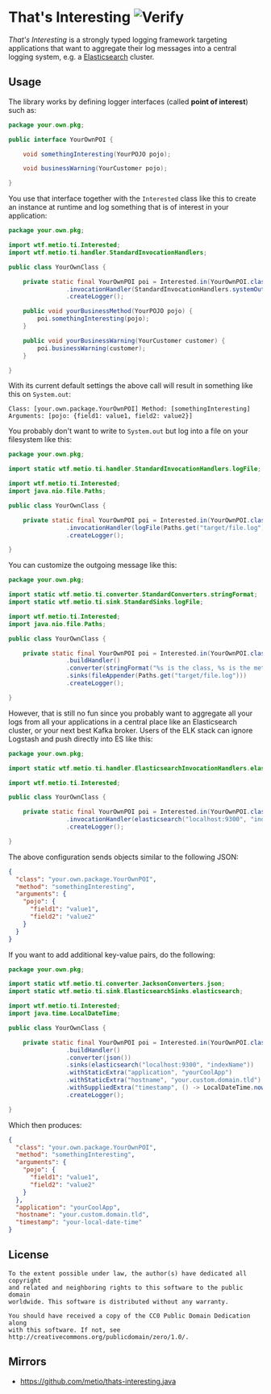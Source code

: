 # That's Interesting ![Verify](https://github.com/metio/thats-interesting.java/workflows/Verify/badge.svg)

*That's Interesting* is a strongly typed logging framework targeting applications that want to aggregate their log messages into a central logging system, e.g. a [Elasticsearch](https://www.elastic.co/) cluster.

## Usage

The library works by defining logger interfaces (called **point of interest**) such as: 

```java
package your.own.pkg;

public interface YourOwnPOI {

    void somethingInteresting(YourPOJO pojo);

    void businessWarning(YourCustomer pojo);

}
```

You use that interface together with the `Interested` class like this to create an instance at runtime and log something that is of interest in your application:

```java
package your.own.pkg;

import wtf.metio.ti.Interested;
import wtf.metio.ti.handler.StandardInvocationHandlers;

public class YourOwnClass {

    private static final YourOwnPOI poi = Interested.in(YourOwnPOI.class)
                .invocationHandler(StandardInvocationHandlers.systemOut())
                .createLogger();

    public void yourBusinessMethod(YourPOJO pojo) {
        poi.somethingInteresting(pojo);
    }

    public void yourBusinessWarning(YourCustomer customer) {
        poi.businessWarning(customer);
    }

}
```

With its current default settings the above call will result in something like this on `System.out`:

```
Class: [your.own.package.YourOwnPOI] Method: [somethingInteresting] Arguments: [pojo: {field1: value1, field2: value2}]
```

You probably don't want to write to `System.out` but log into a file on your filesystem like this:

```java
package your.own.pkg;

import static wtf.metio.ti.handler.StandardInvocationHandlers.logFile;

import wtf.metio.ti.Interested;
import java.nio.file.Paths;

public class YourOwnClass {

    private static final YourOwnPOI poi = Interested.in(YourOwnPOI.class)
                .invocationHandler(logFile(Paths.get("target/file.log")))
                .createLogger();

}
```

You can customize the outgoing message like this:

```java
package your.own.pkg;

import static wtf.metio.ti.converter.StandardConverters.stringFormat;
import static wtf.metio.ti.sink.StandardSinks.logFile;

import wtf.metio.ti.Interested;
import java.nio.file.Paths;

public class YourOwnClass {

    private static final YourOwnPOI poi = Interested.in(YourOwnPOI.class)
                .buildHandler()
                .converter(stringFormat("%s is the class, %s is the method, %s are the args"))
                .sinks(fileAppender(Paths.get("target/file.log")))
                .createLogger();

}
```

However, that is still no fun since you probably want to aggregate all your logs from all your applications in a central place like an Elasticsearch cluster, or your next best Kafka broker. Users of the ELK stack can ignore Logstash and push directly into ES like this:

```java
package your.own.pkg;

import static wtf.metio.ti.handler.ElasticsearchInvocationHandlers.elasticsearch;

import wtf.metio.ti.Interested;

public class YourOwnClass {

    private static final YourOwnPOI poi = Interested.in(YourOwnPOI.class)
                .invocationHandler(elasticsearch("localhost:9300", "indexName"))
                .createLogger();

}
```

The above configuration sends objects similar to the following JSON:

```json
{
  "class": "your.own.package.YourOwnPOI",
  "method": "somethingInteresting",
  "arguments": {
    "pojo": {
      "field1": "value1",
      "field2": "value2"
    }
  }
}
```

If you want to add additional key-value pairs, do the following:

```java
package your.own.pkg;

import static wtf.metio.ti.converter.JacksonConverters.json;
import static wtf.metio.ti.sink.ElasticsearchSinks.elasticsearch;

import wtf.metio.ti.Interested;
import java.time.LocalDateTime;

public class YourOwnClass {

    private static final YourOwnPOI poi = Interested.in(YourOwnPOI.class)
                .buildHandler()
                .converter(json())
                .sinks(elasticsearch("localhost:9300", "indexName"))
                .withStaticExtra("application", "yourCoolApp")
                .withStaticExtra("hostname", "your.custom.domain.tld")
                .withSuppliedExtra("timestamp", () -> LocalDateTime.now())
                .createLogger();

}
```

Which then produces:

```json
{
  "class": "your.own.package.YourOwnPOI",
  "method": "somethingInteresting",
  "arguments": {
    "pojo": {
      "field1": "value1",
      "field2": "value2"
    }
  },
  "application": "yourCoolApp",
  "hostname": "your.custom.domain.tld",
  "timestamp": "your-local-date-time"
}
```

## License

```
To the extent possible under law, the author(s) have dedicated all copyright
and related and neighboring rights to this software to the public domain
worldwide. This software is distributed without any warranty.

You should have received a copy of the CC0 Public Domain Dedication along
with this software. If not, see http://creativecommons.org/publicdomain/zero/1.0/.
```

## Mirrors

- https://github.com/metio/thats-interesting.java
